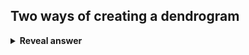 ## Two ways of creating a dendrogram
<details>
<summary><b>Reveal answer</b></summary>
Agglomerative - bottom up<br>Divisive - top down
</details>
